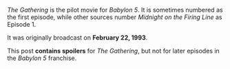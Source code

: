 _The Gathering_ is the pilot movie for _Babylon 5_. It is sometimes numbered as the first episode, while other sources number _Midnight on the Firing Line_ as Episode 1.

It was originally broadcast on **February 22, 1993**.

This post **contains spoilers** for *The Gathering*, but not for later episodes in the *Babylon 5* franchise.